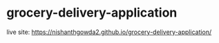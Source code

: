 # grocery-delivery-application
live site: https://nishanthgowda2.github.io/grocery-delivery-application/
